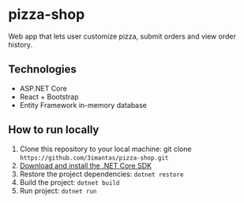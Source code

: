# pizza-shop

Web app that lets user customize pizza, submit orders and view order history.

## Technologies

* ASP.NET Core
* React + Bootstrap
* Entity Framework in-memory database

## How to run locally

1. Clone this repository to your local machine: git clone `https://github.com/3imantas/pizza-shop.git`
2. [Download and install the .NET Core SDK](https://dotnet.microsoft.com/en-us/download)
3. Restore the project dependencies: `dotnet restore`
4. Build the project: `dotnet build`
5. Run project: `dotnet run`
